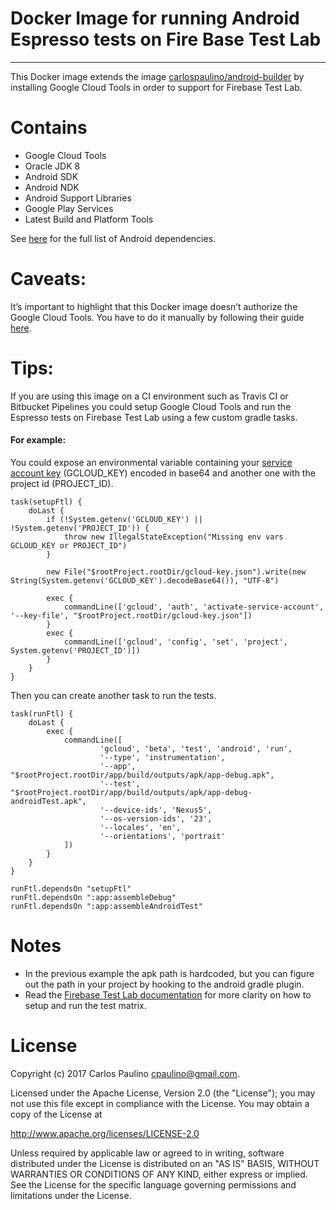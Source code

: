 # Docker Image for running Android Espresso tests on Fire Base Test Lab
---

This Docker image extends the image [carlospaulino/android-builder](https://github.com/carlospaulino/android-builder) by installing Google Cloud Tools in order to support for Firebase Test Lab.

# Contains

* Google Cloud Tools
* Oracle JDK 8
* Android SDK
* Android NDK
* Android Support Libraries
* Google Play Services
* Latest Build and Platform Tools

See [here](https://github.com/carlospaulino/android-builder/blob/master/android-packages) for the full list of Android dependencies.

# Caveats:

It’s important to highlight that this Docker image doesn’t authorize the Google Cloud Tools. You have to do it manually by following their guide [here](https://cloud.google.com/sdk/docs/authorizing).

# Tips:

If you are using this image on a CI environment such as Travis CI or Bitbucket Pipelines you could setup Google Cloud Tools and run the Espresso tests on Firebase Test Lab using a few custom gradle tasks.

#### For example:

You could expose an environmental variable containing your [service account key]( https://console.cloud.google.com/permissions/serviceaccounts) (GCLOUD_KEY) encoded in base64 and another one with the project id (PROJECT_ID).

```
task(setupFtl) {
    doLast {
        if (!System.getenv('GCLOUD_KEY') || !System.getenv('PROJECT_ID')) {
            throw new IllegalStateException("Missing env vars GCLOUD_KEY or PROJECT_ID")
        }

        new File("$rootProject.rootDir/gcloud-key.json").write(new String(System.getenv('GCLOUD_KEY').decodeBase64()), "UTF-8")

        exec {
            commandLine(['gcloud', 'auth', 'activate-service-account', '--key-file', "$rootProject.rootDir/gcloud-key.json"])
        }
        exec {
            commandLine(['gcloud', 'config', 'set', 'project', System.getenv('PROJECT_ID')])
        }
    }
}
```

Then you can create another task to run the tests.

```
task(runFtl) {
    doLast {
        exec {
            commandLine([
                    'gcloud', 'beta', 'test', 'android', 'run',
                    '--type', 'instrumentation',
                    '--app', "$rootProject.rootDir/app/build/outputs/apk/app-debug.apk",
                    '--test', "$rootProject.rootDir/app/build/outputs/apk/app-debug-androidTest.apk",
                    '--device-ids', 'Nexus5',
                    '--os-version-ids', '23',
                    '--locales', 'en',
                    '--orientations', 'portrait'
            ])
        }
    }
}

runFtl.dependsOn "setupFtl"
runFtl.dependsOn ":app:assembleDebug"
runFtl.dependsOn ":app:assembleAndroidTest"
```

# Notes
* In the previous example the apk path is hardcoded, but you can figure out the path in your project by hooking to the android gradle plugin.
* Read the [Firebase Test Lab documentation](https://firebase.google.com/docs/test-lab/command-line) for more clarity on how to setup and run the test matrix.

# License

Copyright (c) 2017 Carlos Paulino <cpaulino@gmail.com>.

Licensed under the Apache License, Version 2.0 (the "License");
you may not use this file except in compliance with the License.
You may obtain a copy of the License at

http://www.apache.org/licenses/LICENSE-2.0

Unless required by applicable law or agreed to in writing, software
distributed under the License is distributed on an "AS IS" BASIS,
WITHOUT WARRANTIES OR CONDITIONS OF ANY KIND, either express or implied.
See the License for the specific language governing permissions and
limitations under the License.